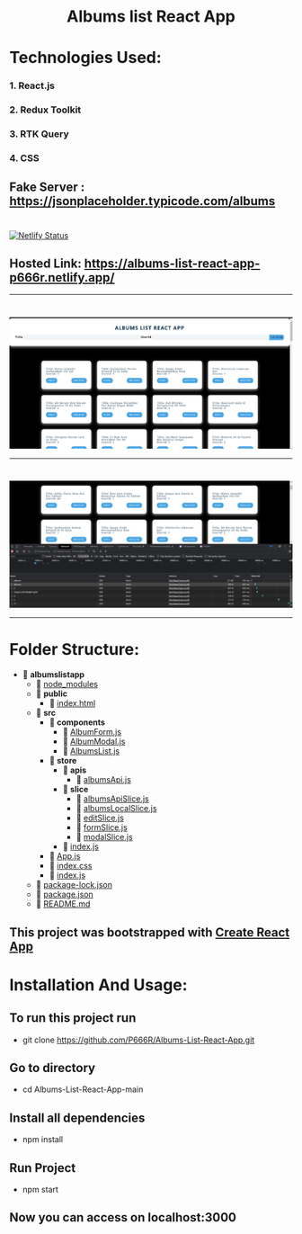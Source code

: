 # <div align="center">Albums list React App
</div>

# Technologies Used:
### 1. React.js
### 2. Redux Toolkit
### 3. RTK Query
### 4. CSS

## Fake Server : https://jsonplaceholder.typicode.com/albums 

# <div align="center">
[![Netlify Status](https://api.netlify.com/api/v1/badges/f9d577cf-79c2-4dae-916c-e09970009a57/deploy-status)](https://app.netlify.com/sites/albums-list-react-app-p666r/deploys)
## Hosted Link: https://albums-list-react-app-p666r.netlify.app/
</div>
</div>

<hr/>

# <div align="center">
![app](https://github.com/P666R/Albums-List-React-App/blob/main/public/alb.jpg)
</div>

<hr/>

# <div align="center">
![app1](https://github.com/P666R/Albums-List-React-App/blob/main/public/alb1.jpg)
</div>

<hr/>

# Folder Structure:

- 📂 __albumslistapp__
   - 📄 [node\_modules](node_modules)
   - 📂 __public__
     - 📄 [index.html](public/index.html)
   - 📂 __src__
     - 📂 __components__
       - 📄 [AlbumForm.js](src/components/AlbumForm.js)
       - 📄 [AlbumModal.js](src/components/AlbumModal.js)
       - 📄 [AlbumsList.js](src/components/AlbumsList.js)
     - 📂 __store__
       - 📂 __apis__
         - 📄 [albumsApi.js](src/store/apis/albumsApi.js)
       - 📂 __slice__
         - 📄 [albumsApiSlice.js](src/store/slice/albumsApiSlice.js)
         - 📄 [albumsLocalSlice.js](src/store/slice/albumsLocalSlice.js)
         - 📄 [editSlice.js](src/store/slice/editSlice.js)
         - 📄 [formSlice.js](src/store/slice/formSlice.js)
         - 📄 [modalSlice.js](src/store/slice/modalSlice.js)
       - 📄 [index.js](src/store/index.js)
     - 📄 [App.js](src/App.js)
     - 📄 [index.css](src/index.css)
     - 📄 [index.js](src/index.js)
   - 📄 [package\-lock.json](package-lock.json)
   - 📄 [package.json](package.json)
   - 📄 [README.md](README.md)
   


## This project was bootstrapped with [Create React App](https://github.com/facebook/create-react-app)


# Installation And Usage:

## To run this project run

-  git clone https://github.com/P666R/Albums-List-React-App.git
  
## Go to directory

-  cd Albums-List-React-App-main
  
## Install all dependencies

- npm install
 
## Run Project

-  npm start
  
## Now you can access on localhost:3000
   
